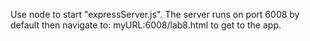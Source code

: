 Use node to start "expressServer.js".  The server runs on port 6008 by default then navigate to: myURL:6008/lab8.html to get to the app.

